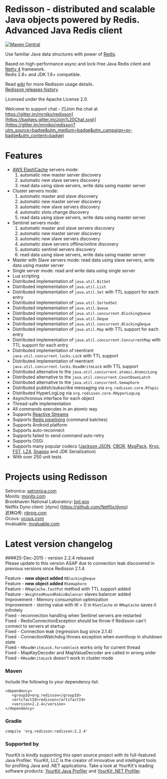 Redisson - distributed and scalable Java objects powered by Redis. Advanced Java Redis client
====

[![Maven Central](https://img.shields.io/maven-central/v/org.redisson/redisson.svg?style=flat-square)](https://maven-badges.herokuapp.com/maven-central/org.redisson/redisson/)

Use familiar Java data structures with power of [Redis](http://redis.io).

Based on high-performance async and lock-free Java Redis client and [Netty 4](http://netty.io) framework.  
Redis 2.8+ and JDK 1.6+ compatible.


Read [wiki](https://github.com/mrniko/redisson/wiki) for more Redisson usage details.  
[Redisson releases history](https://github.com/mrniko/redisson/blob/master/CHANGELOG.md).


Licensed under the Apache License 2.0.

Welcome to support chat - [![Join the chat at https://gitter.im/mrniko/redisson](https://badges.gitter.im/Join%20Chat.svg)](https://gitter.im/mrniko/redisson?utm_source=badge&utm_medium=badge&utm_campaign=pr-badge&utm_content=badge)

Features
================================
* [AWS ElastiCache](https://aws.amazon.com/elasticache/) servers mode:
    1. automatic new master server discovery
    2. automatic new slave servers discovery
    3. read data using slave servers, write data using master server
* Cluster servers mode:
    1. automatic master and slave discovery
    2. automatic new master server discovery
    3. automatic new slave servers discovery
    4. automatic slots change discovery
    5. read data using slave servers, write data using master server
* Sentinel servers mode: 
    1. automatic master and slave servers discovery
    2. automatic new master server discovery
    3. automatic new slave servers discovery
    4. automatic slave servers offline/online discovery  
    5. automatic sentinel servers discovery  
    6. read data using slave servers, write data using master server
* Master with Slave servers mode: read data using slave servers, write data using master server
* Single server mode: read and write data using single server
* Lua scripting  
* Distributed implementation of `java.util.BitSet`  
* Distributed implementation of `java.util.List`  
* Distributed implementation of `java.util.Set` with TTL support for each entry
* Distributed implementation of `java.util.SortedSet`  
* Distributed implementation of `java.util.Queue`  
* Distributed implementation of `java.util.concurrent.BlockingQueue`  
* Distributed implementation of `java.util.Deque`  
* Distributed implementation of `java.util.concurrent.BlockingDeque`  
* Distributed implementation of `java.util.Map` with TTL support for each entry 
* Distributed implementation of `java.util.concurrent.ConcurrentMap` with TTL support for each entry 
* Distributed implementation of reentrant `java.util.concurrent.locks.Lock` with TTL support  
* Distributed implementation of reentrant `java.util.concurrent.locks.ReadWriteLock` with TTL support  
* Distributed alternative to the `java.util.concurrent.atomic.AtomicLong`  
* Distributed alternative to the `java.util.concurrent.CountDownLatch`  
* Distributed alternative to the `java.util.concurrent.Semaphore`  
* Distributed publish/subscribe messaging via `org.redisson.core.RTopic`  
* Distributed HyperLogLog via `org.redisson.core.RHyperLogLog`  
* Asynchronous interface for each object  
* Thread-safe implementation  
* All commands executes in an atomic way  
* Supports [Reactive Streams](http://www.reactive-streams.org)
* Supports [Redis pipelining](http://redis.io/topics/pipelining) (command batches)  
* Supports Android platform  
* Supports auto-reconnect  
* Supports failed to send command auto-retry  
* Supports OSGi  
* Supports many popular codecs ([Jackson JSON](https://github.com/FasterXML/jackson), [CBOR](http://cbor.io/), [MsgPack](http://msgpack.org/), [Kryo](https://github.com/EsotericSoftware/kryo), [FST](https://github.com/RuedigerMoeller/fast-serialization), [LZ4](https://github.com/jpountz/lz4-java), [Snappy](https://github.com/xerial/snappy-java) and JDK Serialization)
* With over 250 unit tests  

Projects using Redisson
================================
Setronica: [setronica.com](http://setronica.com/)  
Monits: [monits.com](http://monits.com/)  
Brookhaven National Laboratory: [bnl.gov](http://bnl.gov/)  
Netflix Dyno client: [dyno] (https://github.com/Netflix/dyno)  
武林Q传: [nbrpg.com](http://www.nbrpg.com/)  
Ocous: [ocous.com](http://www.ocous.com/)  
Invaluable: [invaluable.com](http://www.invaluable.com/)

Latest version changelog
=================================
####25-Dec-2015 - version 2.2.4 released  
Please update to this version ASAP due to connection leak discovered in previous versions since Redisson 2.1.4.

Feature - __new object added__ `RBlockingDeque`  
Feature - __new object added__ `RSemaphore`  
Feature - `RMapCache.fastPut` method with TTL support added  
Feature - `WeightedRoundRobinBalancer` slaves balancer added  
Improvement - Memory consumption optimization  
Improvement - storing value with ttl = 0 in `RSetCache` or `RMapCache` saves it infinitely  
Fixed - reconnection handling when Sentinel servers are restarted  
Fixed - RedisConnectionException should be throw if Redisson can't connect to servers at startup   
Fixed - Connection leak (regression bug since 2.1.4)  
Fixed - ConnectionWatchdog throws exception when eventloop in shutdown state  
Fixed - `RReadWriteLock.forceUnlock` works only for current thread  
Fixed - MapKeyDecoder and MapValueDecoder are called in wrong order  
Fixed - `RReadWriteLock` doesn't work in cluster mode  

### Maven 

Include the following to your dependency list:

    <dependency>
       <groupId>org.redisson</groupId>
       <artifactId>redisson</artifactId>
       <version>2.2.4</version>
    </dependency>

### Gradle

    compile 'org.redisson:redisson:2.2.4'

### Supported by

YourKit is kindly supporting this open source project with its full-featured Java Profiler.
YourKit, LLC is the creator of innovative and intelligent tools for profiling
Java and .NET applications. Take a look at YourKit's leading software products:
<a href="http://www.yourkit.com/java/profiler/index.jsp">YourKit Java Profiler</a> and
<a href="http://www.yourkit.com/.net/profiler/index.jsp">YourKit .NET Profiler</a>.
